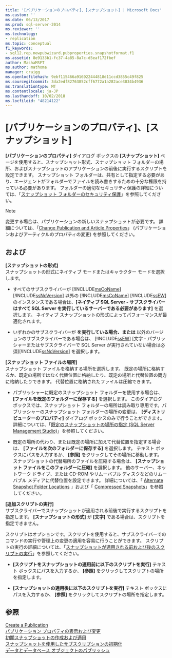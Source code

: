 ```yaml
---
title: '[パブリケーションのプロパティ]、[スナップショット] | Microsoft Docs'
ms.custom: ''
ms.date: 06/13/2017
ms.prod: sql-server-2014
ms.reviewer: ''
ms.technology:
- replication
ms.topic: conceptual
f1_keywords:
- sql12.rep.newpubwizard.pubproperties.snapshotformat.f1
ms.assetid: 8e9133b1-fc37-4a85-8a7c-d5eaf172fbef
author: MashaMSFT
ms.author: mathoma
manager: craigg
ms.openlocfilehash: 9ebf115466a916922444818d11ccd3855c49f825
ms.sourcegitcommit: 3da2edf82763852cff6772a1a282ace3034b4936
ms.translationtype: MT
ms.contentlocale: ja-JP
ms.lasthandoff: 10/02/2018
ms.locfileid: "48214122"
---
```

# <a name="publication-properties-snapshot"></a>[パブリケーションのプロパティ]、[スナップショット]
  **[パブリケーションのプロパティ]** ダイアログ ボックスの **[スナップショット]** ページを使用すると、スナップショット形式、スナップショット フォルダーの場所、およびスナップショットのアプリケーションの前後に実行するスクリプトを設定できます。 スナップショット フォルダーは、共有として指定する必要があり、エージェントがフォルダーでファイルを読み書きするための十分な権限を持っている必要があります。 フォルダーの適切なセキュリティ保護の詳細については、「[スナップショット フォルダーのセキュリティ保護](security/secure-the-snapshot-folder.md)」を参照してください。  
  
> [!NOTE]  
>  変更する場合は、パブリケーションの新しいスナップショットが必要です。 詳細については、「[Change Publication and Article Properties](publish/change-publication-and-article-properties.md)」 (パブリケーションおよびアーティクルのプロパティの変更) を参照してください。  
  
## <a name="options"></a>および  
 **[スナップショットの形式]**  
 スナップショットの形式にネイティブ モードまたはキャラクター モードを選択します。  
  
-   すべてのサブスクライバーが [!INCLUDE[msCoName](../../includes/msconame-md.md)] [!INCLUDE[ssNoVersion](../../includes/ssnoversion-md.md)] 以外の [!INCLUDE[msCoName](../../includes/msconame-md.md)] [!INCLUDE[ssEW](../../includes/ssew-md.md)] のインスタンスである場合は、**[ネイティブ SQL Server - サブスクライバーはすべて SQL Server を実行しているサーバーである必要があります]** を選択します。 ネイティブ スナップショットの形式によってパフォーマンスが最適化されます。  
  
-   いずれかのサブスクライバーが **を実行している場合、または** 以外のバージョンのサブスクライバーである場合は、 [!INCLUDE[ssEW](../../includes/ssew-md.md)] [文字 - パブリッシャーまたはサブスクライバーで SQL Server が実行されていない場合は必須][!INCLUDE[ssNoVersion](../../includes/ssnoversion-md.md)] を選択します。  
  
 **[スナップショット ファイルの場所]**  
 スナップショット ファイルを格納する場所を選択します。 既定の場所に格納するか、既定の場所ではなく代替位置に格納したり、既定の場所と代替位置の両方に格納したりできます。 代替位置に格納されたファイルは圧縮できます。  
  
-   パブリッシャーに既定のスナップショット フォルダーを使用する場合は、 **[ファイルを既定のフォルダーに保存する]** を選択します。 このダイアログ ボックスでは、スナップショット フォルダーの場所は読み取り専用です。パブリッシャーのスナップショット フォルダーの場所の変更は、 **[ディストリビューターのプロパティ]** ダイアログ ボックスのみで行うことができます。 詳細については、「[既定のスナップショットの場所の指定 &#40;SQL Server Management Studio&#41;](specify-the-default-snapshot-location-sql-server-management-studio.md)」を参照してください。  
  
-   既定の場所の代わり、または既定の場所に加えて代替位置を指定する場合は、 **[ファイルを次のフォルダーに保存する]** を選択します。 テキスト ボックスにパスを入力するか、 **[参照]** をクリックしてその場所に移動します。 スナップショットの代替場所のファイルを圧縮する場合は、 **[スナップショット ファイルをこのフォルダーに圧縮]** を選択します。 他のサーバー、ネットワーク ドライブ、または CD-ROM やリムーバブル ディスクなどのリムーバブル メディアに代替位置を設定できます。 詳細については、「 [Alternate Snapshot Folder Locations](alternate-snapshot-folder-locations.md) 」および「 [Compressed Snapshots](compressed-snapshots.md)」を参照してください。  
  
 **[追加スクリプトの実行]**  
 サブスクライバーでスナップショットが適用される前後で実行するスクリプトを指定します。 **[スナップショットの形式]** が **[文字]** である場合は、スクリプトを指定できません。  
  
 スクリプトはオプションです。スクリプトを使用すると、サブスクライバーでのコマンドの実行や管理上の変更の適用を容易に行うことができます。 スクリプトの実行の詳細については、「[スナップショットが適用される前および後のスクリプトの実行](execute-scripts-before-and-after-the-snapshot-is-applied.md)」を参照してください。  
  
-   **[スクリプトをスナップショットの適用前に以下のスクリプトを実行]** テキスト ボックスにパスを入力するか、 **[参照]** をクリックしてスクリプトの場所を指定します。  
  
-   **[スナップショットの適用後に以下のスクリプトを実行]** テキスト ボックスにパスを入力するか、 **[参照]** をクリックしてスクリプトの場所を指定します。  
  
## <a name="see-also"></a>参照  
 [Create a Publication](publish/create-a-publication.md)   
 [パブリケーション プロパティの表示および変更](publish/view-and-modify-publication-properties.md)   
 [初期スナップショットの作成および適用](create-and-apply-the-initial-snapshot.md)   
 [スナップショットを使用したサブスクリプションの初期化](initialize-a-subscription-with-a-snapshot.md)   
 [データとデータベース オブジェクトのパブリッシュ](publish/publish-data-and-database-objects.md)  
  
  
